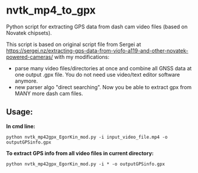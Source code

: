 # nvtk_mp4_to_gpx
Python script for extracting GPS data from dash cam video files (based on Novatek chipsets).

This script is based on original script file from Sergei at https://sergei.nz/extracting-gps-data-from-viofo-a119-and-other-novatek-powered-cameras/ with my modifications:
- parse many video files/directories at once and combine all GNSS data at one output .gpx file. You do not need use video/text editor software anymore.
- new parser algo "direct searching". Now you be able to extract gpx from MANY more dash cam files.

## Usage:
**In cmd line:**

```python nvtk_mp42gpx_EgorKin_mod.py -i input_video_file.mp4 -o outputGPSinfo.gpx```

**To extract GPS info from all video files in current directory:**

```python nvtk_mp42gpx_EgorKin_mod.py -i * -o outputGPSinfo.gpx```
